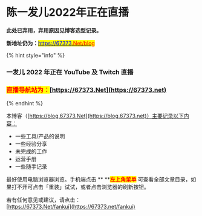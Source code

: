 # 陈一发儿2022年正在直播

**此处已弃用，弃用原因见博客选型记录。**

**新地址仍为：**[<mark style="color:blue;">https://67373</mark><mark style="color:blue;"><mark style="color:red;">.Net/blog<mark style="color:red;"></mark>](https://67373.net/blog)<mark style="color:blue;"><mark style="color:red;"><mark style="color:red;"></mark>

{% hint style="info" %}
### 一发儿 2022 年正在 YouTube 及 Twitch 直播

### <mark style="color:red;">直播导航站为：</mark>[https://67373.Net](https://67373.net)
{% endhint %}

本博客（[https://blog.67373.Net](https://blog.67373.net)）主要记录以下内容：

* 一些工具/产品的说明
* 一些经验分享
* 未完成的工作
* 运营手册
* 一些随手记录

最好使用电脑浏览器浏览。手机端点击 ** **<mark style="color:red;">**左上角菜单**</mark> <mark style="color:red;"></mark><mark style="color:red;"></mark> 可查看全部文章目录，如果打不开可点击「重装」试试，或者点击浏览器的刷新按钮。

若有任何意见或建议，请点击：\
[https://67373.Net/fankui](https://67373.net/fankui)
